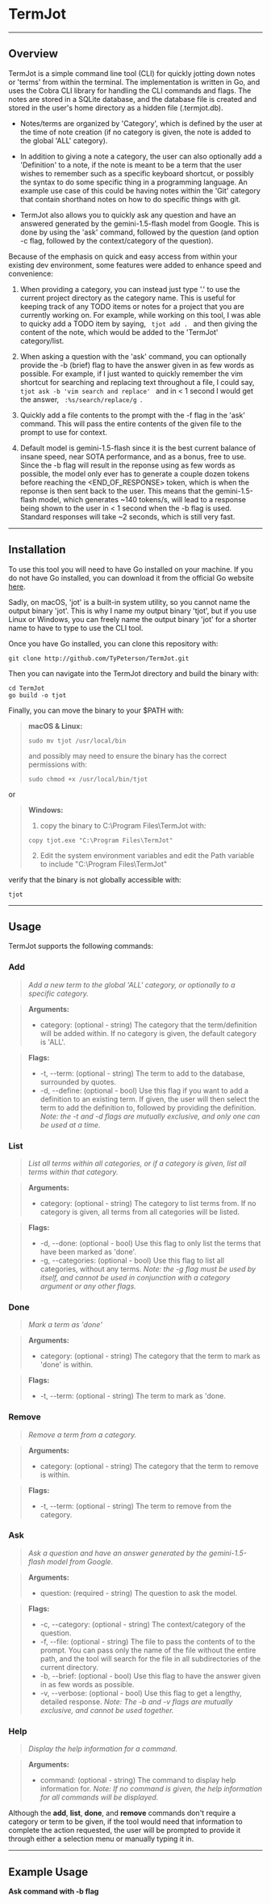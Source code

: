 # TermJot
---

## Overview
TermJot is a simple command line tool (CLI) for quickly jotting down notes or 'terms' from within the terminal. The implementation is written in Go, and uses the Cobra CLI library for handling the CLI commands and flags. The notes are stored in a SQLite database, and the database file is created and stored in the user's home directory as a hidden file (.termjot.db).

* Notes/terms are organized by 'Category', which is defined by the user at the time of note creation (if no category is given, the note is added to the global 'ALL' category).

* In addition to giving a note a category, the user can also optionally add a 'Definition' to a note, if the note is meant to be a term that the user wishes to remember such as a specific keyboard shortcut, or possibly the syntax to do some specific thing in a programming language. An example use case of this could be having notes within the 'Git' category that contain shorthand notes on how to do specific things with git.

* TermJot also allows you to quickly ask any question and have an answered generated by the gemini-1.5-flash model from Google. This is done by using the 'ask' command, followed by the question (and option -c flag, followed by the context/category of the question).

Because of the emphasis on quick and easy access from within your existing dev environment, some features were added to enhance speed and convenience:
  1. When providing a category, you can instead just type '.' to use the current project directory as the category name. This is useful for keeping track of any TODO items or notes for a project that you are currently working on. For example, while working on this tool, I was able to quicky add a TODO item by saying, `  tjot add .  ` and then giving the content of the note, which would be added to the 'TermJot' category/list.

  2. When asking a question with the 'ask' command, you can optionally provide the -b (brief) flag to have the answer given in as few words as possible. For example, if I just wanted to quickly remember the vim shortcut for searching and replacing text throughout a file, I could say, `  tjot ask -b 'vim search and replace'  ` and in < 1 second I would get the answer, `  :%s/search/replace/g  `.

  3. Quickly add a file contents to the prompt with the -f flag in the 'ask' command. This will pass the entire contents of the given file to the prompt to use for context.

  4. Default model is gemini-1.5-flash since it is the best current balance of insane speed, near SOTA performance, and as a bonus, free to use. Since the -b flag will result in the reponse using as few words as possible, the model only ever has to generate a couple dozen tokens before reaching the <END_OF_RESPONSE> token, which is when the reponse is then sent back to the user. This means that the gemini-1.5-flash model, which generates ~140 tokens/s, will lead to a response being shown to the user in < 1 second when the -b flag is used. Standard responses will take ~2 seconds, which is still very fast.
---

## Installation
To use this tool you will need to have Go installed on your machine. If you do not have Go installed, you can download it from the official Go website [here](https://golang.org/dl/).

Sadly, on macOS, 'jot' is a built-in system utility, so you cannot name the output binary 'jot'. This is why I name my output binary 'tjot', but if you use Linux or Windows, you can freely name the output binary 'jot' for a shorter name to have to type to use the CLI tool.

Once you have Go installed, you can clone this repository with:
```
git clone http://github.com/TyPeterson/TermJot.git
```

Then you can navigate into the TermJot directory and build the binary with:
```
cd TermJot
go build -o tjot
```

Finally, you can move the binary to your $PATH with:

> **macOS & Linux:**
> ```
> sudo mv tjot /usr/local/bin
> ```
> and possibly may need to ensure the binary has the correct permissions with:
> ```
> sudo chmod +x /usr/local/bin/tjot
> ```

or

> **Windows:**
> 1. copy the binary to C:\Program Files\TermJot with:
> ```
> copy tjot.exe "C:\Program Files\TermJot"
> ```
> 2. Edit the system environment variables and edit the Path variable to include "C:\Program Files\TermJot"

verify that the binary is not globally accessible with:
```
tjot
```
---
## Usage
TermJot supports the following commands:

### Add
> *Add a new term to the global 'ALL' category, or optionally to a specific category.*

> **Arguments:**
> * category: (optional - string) The category that the term/definition will be added within. If no category is given, the default category is 'ALL'.

> **Flags:**
> * -t, --term: (optional - string) The term to add to the database, surrounded by quotes.
> * -d, --define: (optional - bool) Use this flag if you want to add a definition to an existing term. If given, the user will then select the term to add the definition to, followed by providing the definition.
> *Note: the -t and -d flags are mutually exclusive, and only one can be used at a time.*


### List
> *List all terms within all categories, or if a category is given, list all terms within that category.*

> **Arguments:**
> * category: (optional - string) The category to list terms from. If no category is given, all terms from all categories will be listed.

> **Flags:**
> * -d, --done: (optional - bool) Use this flag to only list the terms that have been marked as 'done'.
> * -g, --categories: (optional - bool) Use this flag to list all categories, without any terms.
> *Note: the -g flag must be used by itself, and cannot be used in conjunction with a category argument or any other flags.*


### Done
> *Mark a term as 'done'*

> **Arguments:**
> * category: (optional - string) The category that the term to mark as 'done' is within.

> **Flags:**
> * -t, --term: (optional - string) The term to mark as 'done.

### Remove
> *Remove a term from a category.*

> **Arguments:**
> * category: (optional - string) The category that the term to remove is within.

> **Flags:**
> * -t, --term: (optional - string) The term to remove from the category.

### Ask
> *Ask a question and have an answer generated by the gemini-1.5-flash model from Google.*

> **Arguments:**
> * question: (required - string) The question to ask the model.

> **Flags:**
> * -c, --category: (optional - string) The context/category of the question.
> * -f, --file: (optional - string) The file to pass the contents of to the prompt. You can pass only the name of the file without the entire path, and the tool will search for the file in all subdirectories of the current directory.
> * -b, --brief: (optional - bool) Use this flag to have the answer given in as few words as possible.
> * -v, --verbose: (optional - bool) Use this flag to get a lengthy, detailed response.
> *Note: The -b and -v flags are mutually exclusive, and cannot be used together.*

### Help
> *Display the help information for a command.*

> **Arguments:**
> * command: (optional - string) The command to display help information for.
> *Note: If no command is given, the help information for all commands will be displayed.*


Although the **add**, **list**, **done**, and **remove** commands don't require a category or term to be given, if the tool would need that information to complete the action requested, the user will be prompted to provide it through either a selection menu or manually typing it in.

---
## Example Usage
**Ask command with -b flag**

